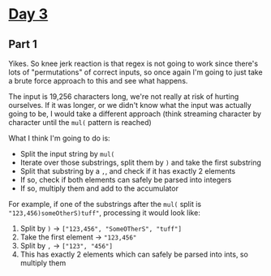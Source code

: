 # [Day 3](https://adventofcode.com/2024/day/3)

## Part 1

Yikes. So knee jerk reaction is that regex is not going to work since there's lots of "permutations" of correct inputs, so once again I'm going to just take a brute force approach to this and see what happens.

The input is 19,256 characters long, we're not really at risk of hurting ourselves. If it was longer, or we didn't know what the input was actually going to be, I would take a different approach (think streaming character by character until the `mul(` pattern is reached)

What I think I'm going to do is:

- Split the input string by `mul(`
- Iterate over those substrings, split them by `)` and take the first substring
- Split that substring by a `,`, and check if it has exactly 2 elements
- If so, check if both elements can safely be parsed into integers
- If so, multiply them and add to the accumulator

For example, if one of the substrings after the `mul(` split is `"123,456)someOtherS)tuff"`, processing it would look like:

1. Split by `)` -> `["123,456", "SomeOTherS", "tuff"]`
2. Take the first element -> `"123,456"`
3. Split by `,` -> `["123", "456"]`
4. This has exactly 2 elements which can safely be parsed into ints, so multiply them